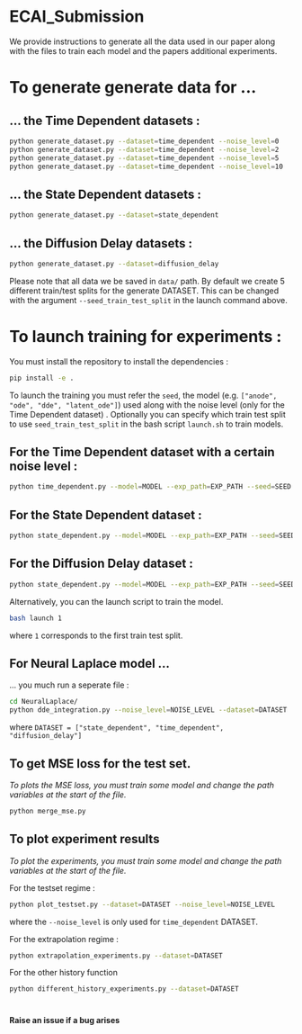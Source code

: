 # ECAI_Submission

We provide instructions to generate all the data used in our paper along with the files to train each model and the papers additional experiments.

# To generate generate data for ... 

## ... the Time Dependent datasets : 

```bash 
python generate_dataset.py --dataset=time_dependent --noise_level=0
python generate_dataset.py --dataset=time_dependent --noise_level=2
python generate_dataset.py --dataset=time_dependent --noise_level=5
python generate_dataset.py --dataset=time_dependent --noise_level=10
```

## ... the State Dependent datasets : 

```bash 
python generate_dataset.py --dataset=state_dependent 
```

## ... the Diffusion Delay datasets : 

```bash 
python generate_dataset.py --dataset=diffusion_delay 
```

Please note that all data we be saved in `data/` path. By default we create 5 different train/test splits for the generate DATASET. 
This can be changed with the argument `--seed_train_test_split` in the launch command above.

# To launch training for experiments :

You must install the repository to install the dependencies : 
```bash
pip install -e . 
```

To launch the training you must refer the `seed`, the model (e.g. `["anode", "ode", "dde", "latent_ode"]`) used along with the noise level (only for the Time Dependent dataset) . Optionally you can specify which train test split to use `seed_train_test_split` in the bash script `launch.sh` to train models.

## For the Time Dependent dataset with a certain noise level : 

```bash 
python time_dependent.py --model=MODEL --exp_path=EXP_PATH --seed=SEED --noise_level=NOISE_LEVEL
```


## For the State Dependent dataset : 

```bash 
python state_dependent.py --model=MODEL --exp_path=EXP_PATH --seed=SEED
```

## For the Diffusion Delay dataset : 

```bash 
python state_dependent.py --model=MODEL --exp_path=EXP_PATH --seed=SEED
```

Alternatively, you can the launch script to train the model. 

```bash 
bash launch 1
```

where `1` corresponds to the first train test split. 

## For Neural Laplace model ...

... you much run a seperate file : 

```bash
cd NeuralLaplace/
python dde_integration.py --noise_level=NOISE_LEVEL --dataset=DATASET                                                                                                        (ecai_test) 
```

where `DATASET = ["state_dependent", "time_dependent", "diffusion_delay"]`

## To get MSE loss for the test set.

*To plots the MSE loss, you must train some model and change the path variables at the start of the file.*

```bash 
python merge_mse.py
```

## To plot experiment results

*To plot the experiments, you must train some model and change the path variables at the start of the file.*

For the testset regime : 

```bash 
python plot_testset.py --dataset=DATASET --noise_level=NOISE_LEVEL 
```
where the `--noise_level` is only used for `time_dependent` DATASET.

For the extrapolation regime : 
```bash 
python extrapolation_experiments.py --dataset=DATASET
```

For the other history function 
```bash 
python different_history_experiments.py --dataset=DATASET
```

# 
**Raise an issue if a bug arises** 
#